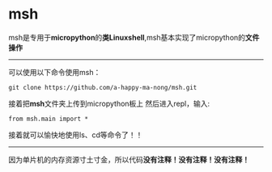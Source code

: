 # msh
msh是专用于**micropython**的**类Linuxshell**,msh基本实现了micropython的**文件操作**
***
可以使用以下命令使用msh：
```
git clone https://github.com/a-happy-ma-nong/msh.git
```
接着把**msh**文件夹上传到micropython板上
然后进入repl，输入:
```
from msh.main import *
```
接着就可以愉快地使用ls、cd等命令了！！
***
因为单片机的内存资源寸土寸金，所以代码**没有注释！没有注释！没有注释！**
